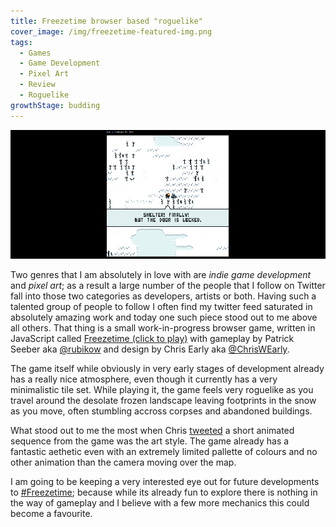 ```yaml
---
title: Freezetime browser based "roguelike"
cover_image: /img/freezetime-featured-img.png
tags:
  - Games
  - Game Development
  - Pixel Art
  - Review
  - Roguelike
growthStage: budding
---
```


![Freezetime JavaScript game by Patrick Seeber](/img/freezetime-gameplay-img-1.png "Freezetime JavaScript game by Patrick Seeber")

Two genres that I am absolutely in love with are *indie game development* and *pixel art*; as a result a large number of the people that I follow on Twitter fall into those two categories as developers, artists or both. Having such a talented group of people to follow I often find my twitter feed saturated in absolutely amazing work and today one such piece stood out to me above all others. That thing is a small work-in-progress browser game, written in JavaScript called [Freezetime (click to play)](http://www.scriptology.de/games/freezetime) with gameplay by Patrick Seeber aka [@rubikow](https://twitter.com/Rubikow) and design by Chris Early aka [@ChrisWEarly](https://twitter.com/ChrisWEarly).

The game itself while obviously in very early stages of development already has a really nice atmosphere, even though it currently has a very minimalistic tile set. While playing it, the game feels very roguelike as you travel around the desolate frozen landscape leaving footprints in the snow as you move, often stumbling accross corpses and abandoned buildings.

What stood out to me the most when Chris [tweeted](https://twitter.com/Rubikow/status/685560771485499393) a short animated sequence from the game was the art style. The game already has a fantastic aethetic even with an extremely limited pallette of colours and no other animation than the camera moving over the map. 

I am going to be keeping a very interested eye out for future developments to [#Freezetime](https://twitter.com/hashtag/Freezetime?src=hash); because while its already fun to explore there is nothing in the way of gameplay and I believe with a few more mechanics this could become a favourite.